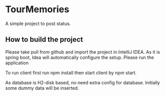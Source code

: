 # TourMemories

A simple project to post status.

## How to build the project

Please take pull from github and import the project in IntelliJ IDEA. 
As it is spring boot, Idea will automatically configure the setup. Please run the application

To run client first run npm install then start client by npm start.

As database is H2-disk based, no need extra config for database. Initially some dummy data will be inserted. 
